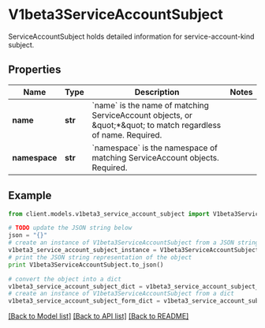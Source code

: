 # V1beta3ServiceAccountSubject

ServiceAccountSubject holds detailed information for service-account-kind subject.

## Properties
Name | Type | Description | Notes
------------ | ------------- | ------------- | -------------
**name** | **str** | &#x60;name&#x60; is the name of matching ServiceAccount objects, or \&quot;*\&quot; to match regardless of name. Required. | 
**namespace** | **str** | &#x60;namespace&#x60; is the namespace of matching ServiceAccount objects. Required. | 

## Example

```python
from client.models.v1beta3_service_account_subject import V1beta3ServiceAccountSubject

# TODO update the JSON string below
json = "{}"
# create an instance of V1beta3ServiceAccountSubject from a JSON string
v1beta3_service_account_subject_instance = V1beta3ServiceAccountSubject.from_json(json)
# print the JSON string representation of the object
print V1beta3ServiceAccountSubject.to_json()

# convert the object into a dict
v1beta3_service_account_subject_dict = v1beta3_service_account_subject_instance.to_dict()
# create an instance of V1beta3ServiceAccountSubject from a dict
v1beta3_service_account_subject_form_dict = v1beta3_service_account_subject.from_dict(v1beta3_service_account_subject_dict)
```
[[Back to Model list]](../README.md#documentation-for-models) [[Back to API list]](../README.md#documentation-for-api-endpoints) [[Back to README]](../README.md)


